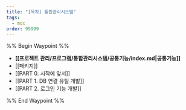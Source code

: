 ```yaml
---
title: "[목차] 통합관리시스템"
tags:
  - moc
order: 99999
---
```

%% Begin Waypoint %%
- **[[프로젝트 관리/프로그램/통합관리시스템/공통기능/index.md|공통기능]]**
- [[패키지]]
- [[PART 0. 시작에 앞서]]
- [[PART 1. DB 연결 유틸 개발]]
- [[PART 2. 로그인 기능 개발]]

%% End Waypoint %%
